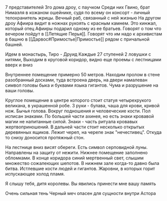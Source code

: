 7 представителей 3го дома дроу, с паучком
Среди них Гвино, брат Нимаэля в кожаном ошейнике, судя по всему он консорт - личный телохранитель жрицы. Вечный раб, связанный с ней жизнью
На другом дроу Афиира видит в ножнах рукоять с красным камнем. Это кинжал, который отец Афииры подарил одному из ее братьев.
Говорят о том что вечером пойдут в [[Летящие Перья]]. Говорят что им надо к архивистам в башню в [[Дарвос#Примостье|Примостье]] рядом с причальной башней.


Идем в монастырь, Тиро - Друид
Каждые 27 ступеней 2 ловушки с нитями,
Выходим в круговой коридор, видно еще проемы с лестницами вверх и вниз

Внутреннее помещение примерно 50 метров. Находим пролом в стене разобранный досками, туда встроена дверь, на двери намалеван символ головы быка и буквами языка гигантов.  Чума и разрушение на ваши головы. 

Круглое помещение в центре которого стоит статуя четырехрукого великана, в украшенной робе. 3 руки - булава, чаша для крови, кривой нож. Бычья голова. Вокруг подношения и человеческие кости. Пол исписан знаками. По большей части ахинея, но есть знаки кровавой магии не напитанные силой. Знаки - часть ритуала кровавых жертвоприношений. В дальней части стоит несколько открытых деревянных ящиков. Лежит череп, на черепе знак "нечестивец". 
Откуда то снизу доносится протяжный стон. 

На лестнице вниз висят обереги. Есть символ серповидной луны. Направлены на защиту от нежити. 
Нижнее помещение заполнено обломками. В конце коридора синий мертвенный свет, слышим множество сожалеющих шепотов. 
В нижнем зале когда-то давно была битва. Истлевшие кости людей и гигантов. Жаровни, в которых горит испускающее холод пламя. 

Я слышу тебя, дитя королевы. Вы явились принести мне вашу память

Очень сильная тень
Черный меч опасен для сущности внутри Астора
